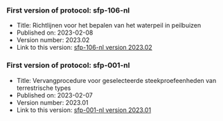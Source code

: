 ### First version of protocol: sfp-106-nl

- Title: Richtlijnen voor het bepalen van het waterpeil in peilbuizen
- Published on: 2023-02-08
- Version number: 2023.02
- Link to this version: [sfp-106-nl version 2023.02](2023.02/index.html)

### First version of protocol: sfp-001-nl

- Title: Vervangprocedure voor geselecteerde steekproefeenheden van terrestrische types
- Published on: 2023-02-07
- Version number: 2023.01
- Link to this version: [sfp-001-nl version 2023.01](2023.01/index.html)

<!--One entry for each release describing the generic changes since the previous release.
e.g. (sort most recent first)

- 2020.03
    - sfp-403_shorttitle_nl (first version)
    - sfp-403_shorttitle_en (first version)
- 2020.02
    - sfp-402_shorttitle_nl (update)
- 2020.01
    - sfp-402_shorttitle_nl (first version)
-->
